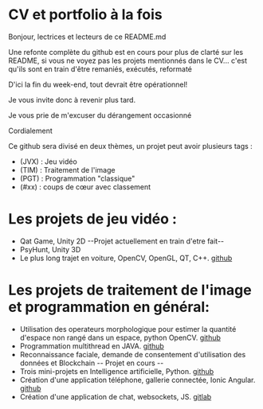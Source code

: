 # CV et portfolio à la fois
Bonjour, lectrices et lecteurs de ce README.md

Une refonte complète du github est en cours pour plus de clarté sur les README, si vous ne voyez pas les projets mentionnés dans le CV... c'est qu'ils sont en train d'être remaniés, exécutés, reformaté

D'ici la fin du week-end, tout devrait être opérationnel!

Je vous invite donc à revenir plus tard.

Je vous prie de m'excuser du dérangement occasionné 

Cordialement 

Ce github sera divisé en deux thèmes, un projet peut avoir plusieurs tags :
- (JVX) : Jeu vidéo 
- (TIM) : Traitement de l'image
- (PGT) : Programmation "classique"
- (#xx) : coups de cœur avec classement

# Les projets de jeu vidéo : 
  - Qat Game, Unity 2D --Projet actuellement en train d'etre fait--
  - PsyHunt, Unity 3D 
  - Le plus long trajet en voiture, OpenCV, OpenGL, QT, C++. [github](https://github.com/Laclaverie/Voiture)

# Les projets de traitement de l'image et programmation en général: 
  - Utilisation des operateurs morphologique pour estimer la quantité d'espace non rangé dans un espace, python OpenCV. [github](https://github.com/Laclaverie/TNI-UAQC-TP1)
  - Programmation multithread en JAVA. [github](https://github.com/Laclaverie/hpp)
  - Reconnaissance faciale, demande de consentement d'utilisation des données et Blockchain -- Projet en cours --
  - Trois mini-projets en Intelligence artificielle, Python. [github](https://github.com/Laclaverie/td-ia-uqac)
  - Création d'une application téléphone, gallerie connectée, Ionic Angular. [github](https://github.com/Laclaverie/Krabbi)
  - Création d'une application de chat, websockets, JS. [gitlab](https://code.telecomste.fr/laclaverie.pierre/projet_js)
